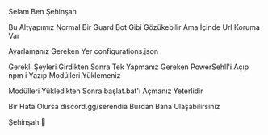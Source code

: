 Selam Ben Şehinşah

Bu Altyapımız Normal Bir Guard Bot Gibi Gözükebilir Ama İçinde Url Koruma Var

Ayarlamanız Gereken Yer configurations.json 

Gerekli Şeyleri Girdikten Sonra Tek Yapmanız Gereken PowerSehll'i Açıp npm i Yazıp Modülleri Yüklemeniz 

Modülleri Yükledikten Sonra başlat.bat'ı Açmanız Yeterlidir

Bir Hata Olursa discord.gg/serendia Burdan Bana Ulaşabilirsiniz

Şehinşah 🖤